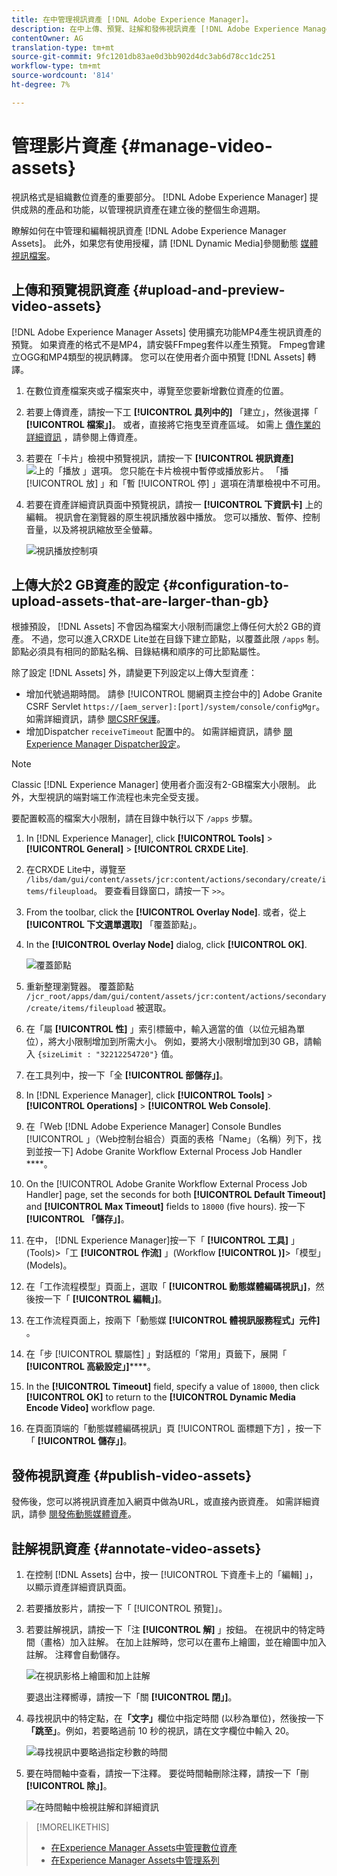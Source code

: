 ```yaml
---
title: 在中管理視訊資產 [!DNL Adobe Experience Manager]。
description: 在中上傳、預覽、註解和發佈視訊資產 [!DNL Adobe Experience Manager]。
contentOwner: AG
translation-type: tm+mt
source-git-commit: 9fc1201db83ae0d3bb902d4dc3ab6d78cc1dc251
workflow-type: tm+mt
source-wordcount: '814'
ht-degree: 7%

---
```



# 管理影片資產 {#manage-video-assets}

視訊格式是組織數位資產的重要部分。 [!DNL Adobe Experience Manager] 提供成熟的產品和功能，以管理視訊資產在建立後的整個生命週期。

瞭解如何在中管理和編輯視訊資產 [!DNL Adobe Experience Manager Assets]。 此外，如果您有使用授權，請 [!DNL Dynamic Media]參閱動態 [媒體視訊檔案](/help/assets/video.md)。

## 上傳和預覽視訊資產 {#upload-and-preview-video-assets}

[!DNL Adobe Experience Manager Assets] 使用擴充功能MP4產生視訊資產的預覽。 如果資產的格式不是MP4，請安裝FFmpeg套件以產生預覽。 Fmpeg會建立OGG和MP4類型的視訊轉譯。 您可以在使用者介面中預覽 [!DNL Assets] 轉譯。

1. 在數位資產檔案夾或子檔案夾中，導覽至您要新增數位資產的位置。
1. 若要上傳資產，請按一下工 **[!UICONTROL 具列中的]** 「建立」，然後選擇「 **[!UICONTROL 檔案」]**。 或者，直接將它拖曳至資產區域。 如需上 [傳作業的詳細資訊](managing-assets-touch-ui.md#uploading-assets) ，請參閱上傳資產。
1. 若要在「卡片」檢視中預覽視訊，請按一下 **[!UICONTROL 視訊資產]**![上的「播放](assets/do-not-localize/play.png) 」選項。 您只能在卡片檢視中暫停或播放影片。 「播 [!UICONTROL 放] 」和「暫 [!UICONTROL 停] 」選項在清單檢視中不可用。

1. 若要在資產詳細資訊頁面中預覽視訊，請按一 **[!UICONTROL 下資訊卡]** 上的編輯。 視訊會在瀏覽器的原生視訊播放器中播放。 您可以播放、暫停、控制音量，以及將視訊縮放至全螢幕。

   ![視訊播放控制項](assets/video-playback-controls.png)

## 上傳大於2 GB資產的設定 {#configuration-to-upload-assets-that-are-larger-than-gb}

根據預設， [!DNL Assets] 不會因為檔案大小限制而讓您上傳任何大於2 GB的資產。 不過，您可以進入CRXDE Lite並在目錄下建立節點，以覆蓋此限 `/apps` 制。 節點必須具有相同的節點名稱、目錄結構和順序的可比節點屬性。

除了設定 [!DNL Assets] 外，請變更下列設定以上傳大型資產：

* 增加代號過期時間。 請參 [!UICONTROL 閱網頁主控台中的] Adobe Granite CSRF Servlet `https://[aem_server]:[port]/system/console/configMgr`。 如需詳細資訊，請參 [閱CSRF保護](/help/sites-developing/csrf-protection.md)。
* 增加Dispatcher `receiveTimeout` 配置中的。 如需詳細資訊，請參 [閱Experience Manager Dispatcher設定](https://docs.adobe.com/content/help/en/experience-manager-dispatcher/using/configuring/dispatcher-configuration.html#renders-options)。

>[!NOTE]
>
>Classic [!DNL Experience Manager] 使用者介面沒有2-GB檔案大小限制。 此外，大型視訊的端對端工作流程也未完全受支援。

要配置較高的檔案大小限制，請在目錄中執行以下 `/apps` 步驟。

1. In [!DNL Experience Manager], click **[!UICONTROL Tools]** > **[!UICONTROL General]** > **[!UICONTROL CRXDE Lite]**.
1. 在CRXDE Lite中，導覽至 `/libs/dam/gui/content/assets/jcr:content/actions/secondary/create/items/fileupload`。 要查看目錄窗口，請按一下 `>>`。
1. From the toolbar, click the **[!UICONTROL Overlay Node]**. 或者，從上 **[!UICONTROL 下文選單選取]** 「覆蓋節點」。
1. In the **[!UICONTROL Overlay Node]** dialog, click **[!UICONTROL OK]**.

   ![覆蓋節點](assets/overlay-node-path.png)

1. 重新整理瀏覽器。 覆蓋節點 `/jcr_root/apps/dam/gui/content/assets/jcr:content/actions/secondary/create/items/fileupload` 被選取。
1. 在「屬 **[!UICONTROL 性]** 」索引標籤中，輸入適當的值（以位元組為單位），將大小限制增加到所需大小。 例如，要將大小限制增加到30 GB，請輸入 `{sizeLimit : "32212254720"}` 值。

1. 在工具列中，按一下「全 **[!UICONTROL 部儲存」]**。
1. In [!DNL Experience Manager], click **[!UICONTROL Tools]** > **[!UICONTROL Operations]** > **[!UICONTROL Web Console]**.
1. 在「Web [!DNL Adobe Experience Manager] Console Bundles [!UICONTROL 」（Web控制台組合）頁面的表格「Name」（名稱）列下，找到並按一下] Adobe Granite Workflow External Process Job Handler ****。
1. On the [!UICONTROL Adobe Granite Workflow External Process Job Handler] page, set the seconds for both **[!UICONTROL Default Timeout]** and **[!UICONTROL Max Timeout]** fields to `18000` (five hours). 按一下&#x200B;**[!UICONTROL 「儲存」]**。
1. 在中， [!DNL Experience Manager]按一下「 **[!UICONTROL 工具]** 」(Tools)>「工 **[!UICONTROL 作流]** 」(Workflow **[!UICONTROL )]**>「模型」(Models)。
1. 在「工作流程模型」頁面上，選取「 **[!UICONTROL 動態媒體編碼視訊」]**，然後按一下「 **[!UICONTROL 編輯」]**。
1. 在工作流程頁面上，按兩下「動態媒 **[!UICONTROL 體視訊服務程式」元件]** 。
1. 在「步 [!UICONTROL 驟屬性] 」對話框的「常用」頁籤下，展開「 **[!UICONTROL 高級設定」]******。
1. In the **[!UICONTROL Timeout]** field, specify a value of `18000`, then click **[!UICONTROL OK]** to return to the **[!UICONTROL Dynamic Media Encode Video]** workflow page.
1. 在頁面頂端的「動態媒體編碼視訊」頁 [!UICONTROL 面標題下方] ，按一下「 **[!UICONTROL 儲存」]**。

## 發佈視訊資產 {#publish-video-assets}

發佈後，您可以將視訊資產加入網頁中做為URL，或直接內嵌資產。 如需詳細資訊，請參 [閱發佈動態媒體資產](/help/assets/publishing-dynamicmedia-assets.md)。

## 註解視訊資產 {#annotate-video-assets}

1. 在控制 [!DNL Assets] 台中，按一 [!UICONTROL 下資產卡上的「編輯] 」，以顯示資產詳細資訊頁面。
1. 若要播放影片，請按一下「 [!UICONTROL 預覽]」。
1. 若要註解視訊，請按一下「注 **[!UICONTROL 解]** 」按鈕。 在視訊中的特定時間（畫格）加入註解。 在加上註解時，您可以在畫布上繪圖，並在繪圖中加入註解。 注釋會自動儲存。

   ![在視訊影格上繪圖和加上註解](assets/annotate-video.png)

   要退出注釋嚮導，請按一下「關 **[!UICONTROL 閉」]**。

1. 尋找視訊中的特定點，在&#x200B;**「文字」**&#x200B;欄位中指定時間 (以秒為單位)，然後按一下&#x200B;**「跳至」**。例如，若要略過前 10 秒的視訊，請在文字欄位中輸入 20。

   ![尋找視訊中要略過指定秒數的時間](assets/seek-in-video.png)

1. 要在時間軸中查看，請按一下注釋。 要從時間軸刪除注釋，請按一下「刪 **[!UICONTROL 除」]**。

   ![在時間軸中檢視註解和詳細資訊](assets/timeline-view-annotation.png)

>[!MORELIKETHIS]
>
>* [在Experience Manager Assets中管理數位資產](/help/assets/managing-assets-touch-ui.md)
>* [在Experience Manager Assets中管理系列](/help/assets/managing-collections-touch-ui.md)


